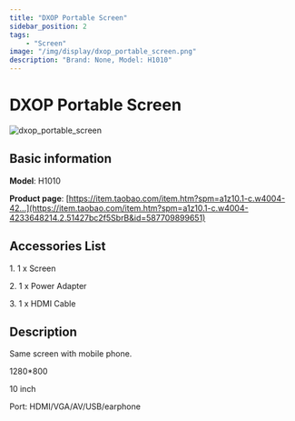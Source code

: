 ```yaml
---
title: "DXOP Portable Screen"
sidebar_position: 2
tags:
    - "Screen"
image: "/img/display/dxop_portable_screen.png"
description: "Brand: None, Model: H1010"
---
```

# DXOP Portable Screen

![dxop_portable_screen](/img/display/dxop_portable_screen.png)

## Basic information

**Model**: H1010

**Product page**: [https://item.taobao.com/item.htm?spm=a1z10.1-c.w4004-42...](https://item.taobao.com/item.htm?spm=a1z10.1-c.w4004-4233648214.2.51427bc2f5SbrB&id=587709899651)

## Accessories List

1\. 1 x Screen

 2\. 1 x Power Adapter

 3\. 1 x HDMI Cable

## Description

Same screen with mobile phone\.

 1280\*800

 10 inch

 Port: HDMI/VGA/AV/USB/earphone

